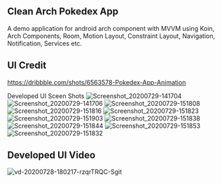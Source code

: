 ## Clean Arch Pokedex App
A demo application for android arch component with MVVM using Koin, Arch Components, Room, Motion Layout, Constraint Layout, Navigation, Notification, Services etc.

## UI Credit
https://dribbble.com/shots/6563578-Pokedex-App-Animation

Developed UI Sceen Shots
![Screenshot_20200729-141704](https://user-images.githubusercontent.com/16761273/88805371-5f811b00-d1af-11ea-9d28-38452846fca6.png)
![Screenshot_20200729-141706](https://user-images.githubusercontent.com/16761273/88805375-61e37500-d1af-11ea-8356-4cef58b86446.png)
![Screenshot_20200729-151808](https://user-images.githubusercontent.com/16761273/88805381-627c0b80-d1af-11ea-8f68-df76b80556aa.png)
![Screenshot_20200729-151816](https://user-images.githubusercontent.com/16761273/88805387-63ad3880-d1af-11ea-82f9-dc2a456373c8.png)
![Screenshot_20200729-151823](https://user-images.githubusercontent.com/16761273/88805388-63ad3880-d1af-11ea-9821-62f51e4ed0e5.png)
![Screenshot_20200729-151903](https://user-images.githubusercontent.com/16761273/88805392-6445cf00-d1af-11ea-8a66-a45014f2b8d5.png)
![Screenshot_20200729-151838](https://user-images.githubusercontent.com/16761273/88805394-64de6580-d1af-11ea-85d8-9cfcbbb90ebb.png)
![Screenshot_20200729-151844](https://user-images.githubusercontent.com/16761273/88805396-64de6580-d1af-11ea-85f7-658cdc4237dc.png)
![Screenshot_20200729-151853](https://user-images.githubusercontent.com/16761273/88805399-6576fc00-d1af-11ea-8205-e7b35b3b65cb.png)
![Screenshot_20200729-151832](https://user-images.githubusercontent.com/16761273/88805400-660f9280-d1af-11ea-9549-6c6ac4812765.png)

## Developed UI Video
![vd-20200728-180217-rzqrTRQC-Sgit](https://user-images.githubusercontent.com/16761273/88807491-15e5ff80-d1b2-11ea-8724-405de4e7027c.gif)
